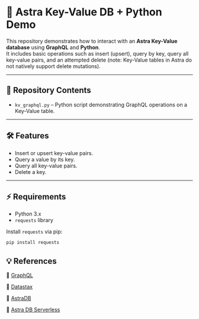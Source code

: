 # :memo: Astra Key-Value DB + Python Demo

This repository demonstrates how to interact with an **Astra Key-Value database** using **GraphQL** and **Python**.  
It includes basic operations such as insert (upsert), query by key, query all key-value pairs, and an attempted delete (note: Key-Value tables in Astra do not natively support delete mutations).

---

## 📂 Repository Contents

- `kv_graphql.py` – Python script demonstrating GraphQL operations on a Key-Value table.  

---

## 🛠️ Features

- Insert or upsert key-value pairs.
- Query a value by its key.
- Query all key-value pairs.
- Delete a key.

---

## ⚡ Requirements

- Python 3.x  
- `requests` library

Install `requests` via pip:

```bash
pip install requests
```

## 💡 References
:link: [GraphQL](https://graphql.org/learn/)

:link: [Datastax](https://www.datastax.com/)

:link: [AstraDB](https://www.datastax.com/products/datastax-astra)

:link: [Astra DB Serverless](https://docs.datastax.com/en/astra-db-serverless/index.html)


